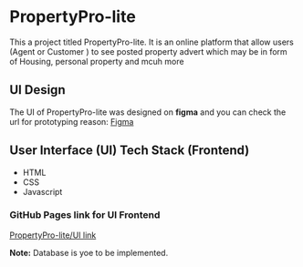# PropertyPro-lite
This a project titled PropertyPro-lite. It is an online platform that allow users (Agent or Customer ) to see posted property advert which may be in form of Housing, personal property and mcuh more

## UI Design
The UI of PropertyPro-lite was designed on **figma** and you can check the url for prototyping reason:
[Figma](https://www.figma.com/file/fIy9zqI7fmW2oKMDHSKLimzl/PropertyPro-Lite?node-id=0%3A1)

## User Interface (UI) Tech Stack (Frontend)
* HTML
* CSS
* Javascript

### GitHub Pages link for UI Frontend
[PropertyPro-lite/UI link](https://zanio.github.io/PropertyPro-lite/)

**Note:** Database is yoe to be implemented.
